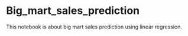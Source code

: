 # Big_mart_sales_prediction
This notebook is about big mart sales prediction using linear regression.
